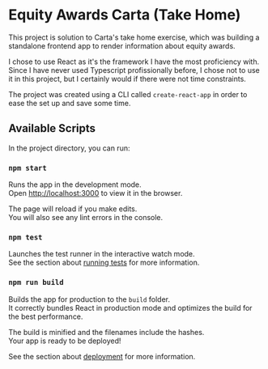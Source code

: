 # Equity Awards Carta (Take Home)

This project is solution to Carta's take home exercise, which was building a standalone frontend app to render information about equity awards.

I chose to use React as it's the framework I have the most proficiency with. Since I have never used Typescript profissionally before, I chose not to use it in this project, but I certainly would if there were not time constraints.

The project was created using a CLI called `create-react-app` in order to ease the set up and save some time.

## Available Scripts

In the project directory, you can run:

### `npm start`

Runs the app in the development mode.\
Open [http://localhost:3000](http://localhost:3000) to view it in the browser.

The page will reload if you make edits.\
You will also see any lint errors in the console.

### `npm test`

Launches the test runner in the interactive watch mode.\
See the section about [running tests](https://facebook.github.io/create-react-app/docs/running-tests) for more information.

### `npm run build`

Builds the app for production to the `build` folder.\
It correctly bundles React in production mode and optimizes the build for the best performance.

The build is minified and the filenames include the hashes.\
Your app is ready to be deployed!

See the section about [deployment](https://facebook.github.io/create-react-app/docs/deployment) for more information.
